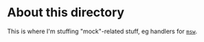 # About this directory

This is where I'm stuffing "mock"-related stuff, eg handlers for [`msw`](https://github.com/mswjs/msw).
